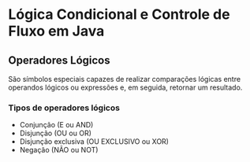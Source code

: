 # Lógica Condicional e Controle de Fluxo em Java
## Operadores Lógicos
São símbolos especiais capazes de realizar comparações lógicas entre operandos lógicos ou expressões e, em seguida, retornar um resultado.
### Tipos de operadores lógicos
- Conjunção (E ou AND)
- Disjunção (OU ou OR)
- Disjunção exclusiva (OU EXCLUSIVO ou XOR)
- Negação (NÃO ou NOT)